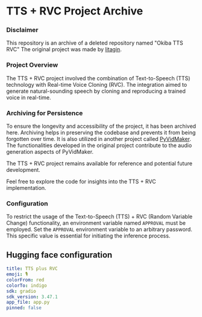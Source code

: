 # TTS + RVC Project Archive

### Disclaimer

This repository is an archive of a deleted repository named "Okiba TTS RVC"
The original project was made by [litagin](https://github.com/litagin02).

### Project Overview

The TTS + RVC project involved the combination of Text-to-Speech (TTS) technology with Real-time Voice Cloning (RVC). The integration aimed to generate natural-sounding speech by cloning and reproducing a trained voice in real-time.

### Archiving for Persistence

To ensure the longevity and accessibility of the project, it has been archived here. Archiving helps in preserving the codebase and prevents it from being forgotten over time. It is also utilized in another project called [PyVidMaker](https://github.com/Zulivan/PyVidMaker). The functionalities developed in the original project contribute to the audio generation aspects of PyVidMaker.

The TTS + RVC project remains available for reference and potential future development.

Feel free to explore the code for insights into the TTS + RVC implementation.

### Configuration

To restrict the usage of the Text-to-Speech (TTS) + RVC (Random Variable Change) functionality, an environment variable named `APPROVAL` must be employed. Set the `APPROVAL` environment variable to an arbitrary password. This specific value is essential for initiating the inference process.

## Hugging face configuration

```yaml
title: TTS plus RVC
emoji: 🎙️
colorFrom: red
colorTo: indigo
sdk: gradio
sdk_version: 3.47.1
app_file: app.py
pinned: false
```
